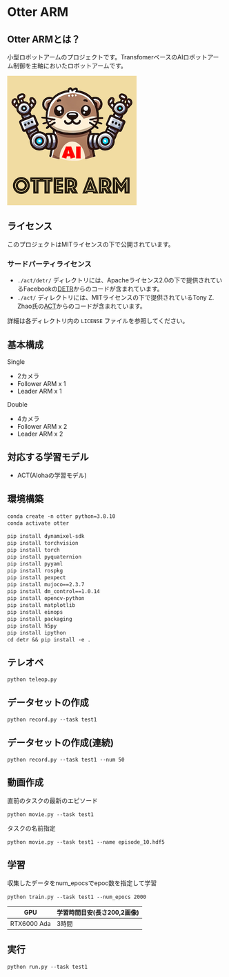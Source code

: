 # Otter ARM

## Otter ARMとは？

小型ロボットアームのプロジェクトです。TransfomerベースのAIロボットアーム制御を主軸においたロボットアームです。

![](./img/logo_ai.png)

## ライセンス

このプロジェクトはMITライセンスの下で公開されています。

### サードパーティライセンス

- `./act/detr/` ディレクトリには、Apacheライセンス2.0の下で提供されているFacebookの[DETR](https://github.com/facebookresearch/detr)からのコードが含まれています。
- `./act/` ディレクトリには、MITライセンスの下で提供されているTony Z. Zhao氏の[ACT](https://github.com/tonyzhaozh/act)からのコードが含まれています。

詳細は各ディレクトリ内の `LICENSE` ファイルを参照してください。

## 基本構成

Single

- 2カメラ
- Follower ARM x 1
- Leader ARM x 1

Double

- 4カメラ
- Follower ARM x 2
- Leader ARM x 2

## 対応する学習モデル

- ACT(Alohaの学習モデル)

## 環境構築

```
conda create -n otter python=3.8.10
conda activate otter
```

```
pip install dynamixel-sdk
pip install torchvision
pip install torch
pip install pyquaternion
pip install pyyaml
pip install rospkg
pip install pexpect
pip install mujoco==2.3.7
pip install dm_control==1.0.14
pip install opencv-python
pip install matplotlib
pip install einops
pip install packaging
pip install h5py
pip install ipython
cd detr && pip install -e .
```

## テレオペ

```
python teleop.py
```

## データセットの作成

```
python record.py --task test1
```


## データセットの作成(連続)

```
python record.py --task test1 --num 50
```

## 動画作成

直前のタスクの最新のエピソード

```
python movie.py --task test1
```

タスクの名前指定

```
python movie.py --task test1 --name episode_10.hdf5
```

## 学習

収集したデータをnum_epocsでepoc数を指定して学習

```
python train.py --task test1 --num_epocs 2000
```

|GPU|学習時間目安(長さ200,2画像)|
|---|---|
|RTX6000 Ada| 3時間 |

## 実行

```
python run.py --task test1
```
